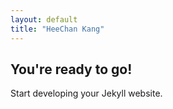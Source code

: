 ```yaml
---
layout: default
title: "HeeChan Kang"
---
```


## You're ready to go!

Start developing your Jekyll website.
